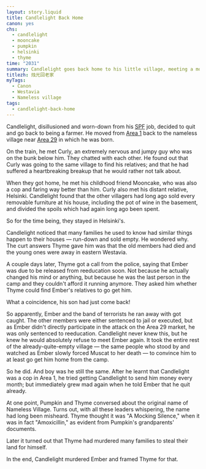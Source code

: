 ```yaml
---
layout: story.liquid
title: Candlelight Back Home
canon: yes
chs:
  - candlelight
  - mooncake
  - pumpkin
  - helsinki
  - thyme
time: "2031"
summary: Candlelight goes back home to his little village, meeting a more-than-friend along the way. Incidents happen and the once-friendly villagers are turned against each other.
titlezh: 烛光回老家
myTags:
  - Canon
  - Westavia
  - Nameless village
tags:
  - candlelight-back-home
---
```


Candlelight, disillusioned and worn-down from his [SPF](/world/westavia/spf/) job, decided to quit and go back to being a farmer. He moved from [Area 1](/world/westavia/area-1/) back to the nameless village near [Area 29](/world/westavia/area-29/) in which he was born.

On the train, he met Curly, an extremely nervous and jumpy guy who was on the bunk below him. They chatted with each other. He found out that Curly was going to the same village to find his relatives; and that he had suffered a heartbreaking breakup that he would rather not talk about.

When they got home, he met his childhood friend Mooncake, who was also a cop and faring way better than him. Curly also met his distant relative, Helsinki. Candlelight found that the other villagers had long ago sold every removable furniture at his house, including the pot of wine in the basement, and divided the spoils which had again long ago been spent.

So for the time being, they stayed in Helsinki's.

Candlelight noticed that many families he used to know had similar things happen to their houses — run-down and sold empty. He wondered why. The curt answers Thyme gave him was that the old members had died and the young ones were away in eastern Westavia.

A couple days later, Thyme got a call from the police, saying that Ember was due to be released from reeducation soon. Not because he actually changed his mind or anything, but because he was the last person in the camp and they couldn't afford it running anymore. They asked him whether Thyme could find Ember's relatives to go get him.

What a coincidence, his son had just come back!

So apparently, Ember and the band of terrorists he ran away with got caught. The other members were either sentenced to jail or executed, but as Ember didn't directly participate in the attack on the Area 29 market, he was only sentenced to reeducation. Candlelight never knew this, but he knew he would absolutely refuse to meet Ember again. It took the entire rest of the already-quite-empty village — the same people who stood by and watched as Ember slowly forced Muscat to her death — to convince him to at least go get him home from the camp.

So he did. And boy was he still the same. After he learnt that Candlelight was a cop in Area 1, he tried getting Candlelight to send him money every month; but immediately grew mad again when he told Ember that he quit already.

At one point, Pumpkin and Thyme conversed about the original name of Nameless Village. Turns out, with all these leaders whispering, the name had long been misheard. Thyme thought it was "A Mocking Silence," when it was in fact "Amoxicillin," as evident from Pumpkin's grandparents' documents.

Later it turned out that Thyme had murdered many families to steal their land for himself.

In the end, Candlelight murdered Ember and framed Thyme for that.
